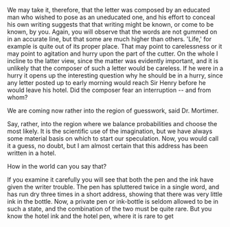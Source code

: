 We may take it, therefore, that the letter was composed by an educated
man who wished to pose as an uneducated one, and his effort to conceal
his own writing suggests that that writing might be known, or come to be
known, by you. Again, you will observe that the words are not gummed on
in an accurate line, but that some are much higher than others.
'Life,' for example is quite out of its proper place. That may point
to carelessness or it may point to agitation and hurry upon the part of
the cutter. On the whole I incline to the latter view, since the matter
was evidently important, and it is unlikely that the composer of such a
letter would be careless. If he were in a hurry it opens up the
interesting question why he should be in a hurry, since any letter
posted up to early morning would reach Sir Henry before he would leave
his hotel. Did the composer fear an interruption -- and from whom?

We are coming now rather into the region of guesswork, said Dr.
Mortimer.

Say, rather, into the region where we balance probabilities and choose
the most likely. It is the scientific use of the imagination, but we
have always some material basis on which to start our speculation. Now,
you would call it a guess, no doubt, but I am almost certain that this
address has been written in a hotel.

How in the world can you say that?

If you examine it carefully you will see that both the pen and the ink
have given the writer trouble. The pen has spluttered twice in a single
word, and has run dry three times in a short address, showing that there
was very little ink in the bottle. Now, a private pen or ink-bottle is
seldom allowed to be in such a state, and the combination of the two
must be quite rare. But you know the hotel ink and the hotel pen, where
it is rare to get
